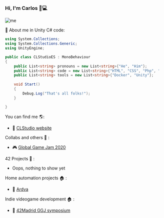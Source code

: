### Hi, I'm Carlos 👋:computer:

![me](https://clstudio.es/img/Bg1.jpg)

:information_desk_person: About me in Unity C# code:
```C#
using System.Collections;
using System.Collections.Generic;
using UnityEngine;

public class CLStudioES : MonoBehaviour
{
    public List<string> pronouns = new List<string>{"He", "Him"};
    public List<string> code = new List<string>{"HTML", "CSS", "Php", "Java", "C", "C++", "C#", "Flutter", "Dart"};
    public List<string> tools = new List<string>{"Docker", "Unity"};
    
    void Start()
    {
        Debug.Log("That's all folks!");
    }

}
```
You can find me :earth_americas::
- :milky_way: [CLStudio website](https://clstudio.es/)

Collabs and others :clap: :
- :video_game: [Global Game Jam 2020](https://pabgre.itch.io/beat-n-repair)

42 Projects :robot: :
- Oops, nothing to show yet

Home automation projects :house: :
- :house_with_garden: [Ardva](https://github.com/CLStudioES/Ardva)

Indie videogame development :house: :
- 👾 [42Madrid GGJ symposium](https://github.com/CLStudioES/42Madrid-GGJ)

<!--[![CLStudioES's GitHub stats](https://github-readme-stats.vercel.app/api?username=CLStudioES)](https://github.com/anuraghazra/github-readme-stats)-->
<!--
**CLStudioES/CLStudioES** is a ✨ _special_ ✨ repository because its `README.md` (this file) appears on your GitHub profile.

Here are some ideas to get you started:

- 🔭 I’m currently working on ...
- 🌱 I’m currently learning ...
- 👯 I’m looking to collaborate on ...
- 🤔 I’m looking for help with ...
- 💬 Ask me about ...
- 📫 How to reach me: ...
- 😄 Pronouns: ...
- ⚡ Fun fact: ...
-->

